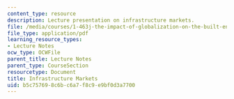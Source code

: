 ```yaml
---
content_type: resource
description: Lecture presentation on infrastructure markets.
file: /media/courses/1-463j-the-impact-of-globalization-on-the-built-environment-fall-2009/b5c757698c6bc6a7f8c9e9bf0d3a7700_MIT1_463JF09_lec07.pdf
file_type: application/pdf
learning_resource_types:
- Lecture Notes
ocw_type: OCWFile
parent_title: Lecture Notes
parent_type: CourseSection
resourcetype: Document
title: Infrastructure Markets
uid: b5c75769-8c6b-c6a7-f8c9-e9bf0d3a7700
---
```

